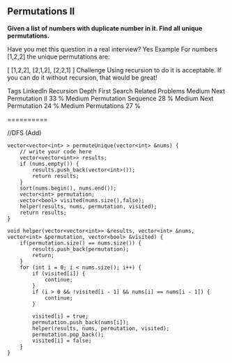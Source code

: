 ## Permutations II ##
**Given a list of numbers with duplicate number in it. Find all unique permutations.**

Have you met this question in a real interview? Yes
Example
For numbers [1,2,2] the unique permutations are:

[
[1,2,2],
[2,1,2],
[2,2,1]
]
Challenge 
Using recursion to do it is acceptable. If you can do it without recursion, that would be great!

Tags 
LinkedIn Recursion Depth First Search
Related Problems 
Medium Next Permutation II 33 %
Medium Permutation Sequence 28 %
Medium Next Permutation 24 %
Medium Permutations 27 %

==========

//DFS (Add)

	vector<vector<int> > permuteUnique(vector<int> &nums) {
	    // write your code here
	    vector<vector<int>> results;
	    if (nums.empty()) {
	        results.push_back(vector<int>());
	        return results;
	    }
	    sort(nums.begin(), nums.end());
	    vector<int> permutation;
	    vector<bool> visited(nums.size(),false);
	    helper(results, nums, permutation, visited);
	    return results;
	}

	void helper(vector<vector<int>> &results, vector<int> &nums, vector<int> &permutation, vector<bool> &visited) {
	    if(permutation.size() == nums.size()) {
	        results.push_back(permutation);
	        return;
	    }
	    for (int i = 0; i < nums.size(); i++) {
	        if (visited[i]) {
	            continue;
	        }
	        if (i > 0 && !visited[i - 1] && nums[i] == nums[i - 1]) {
	            continue;
	        }
	
	        visited[i] = true;
	        permutation.push_back(nums[i]);
	        helper(results, nums, permutation, visited);
	        permutation.pop_back();
	        visited[i] = false;
	    }
	}
